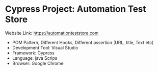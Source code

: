 # Cypress Project: Automation Test Store

  Website Link: https://automationteststore.com

* POM Pattern, Different Hooks, Different assertion (URL, title, Text etc)
* Development Tool: Visual Studio
* Framework: Cypress
* Language: java Scrips
* Browser: Google Chrome
